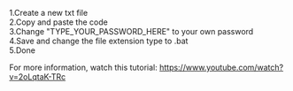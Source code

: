 1.Create a new txt file</br>
2.Copy and paste the code</br>
3.Change "TYPE_YOUR_PASSWORD_HERE" to your own password</br>
4.Save and change the file extension type to .bat</br>
5.Done</br>

For more information, watch this tutorial: https://www.youtube.com/watch?v=2oLqtaK-TRc
